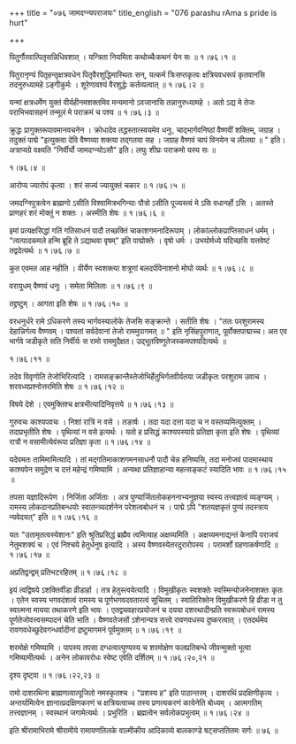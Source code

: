 +++
title = "०७६ जामदग्न्यपराजयः"
title_english = "076 parashu rAma s pride is hurt"

+++


पितुर्गौरवात्पितृसन्निधिवशात् । यन्त्रिता नियमिता कथोच्चैःकथनं येन सः  ॥ 
१।७६।१  ॥   

  

पितुरानृण्यं पितृहन्तृक्षत्रवधेन पितृवैरशुद्धिमास्थितः सन्, यत्कर्म
त्रिःसप्तकृत्वः क्षत्रियवधरूपं कृतवानसि तदनुरुध्यामहे ऽङ्गीकुर्मः ।
शूरेणावश्यं वैरशुद्धेः कर्तव्यत्वात्  ॥  १।७६।२  ॥   

  

यन्मां क्षत्रधर्मेण युक्तं वीर्यहीनमशक्तमिव मन्यमानो ऽवजानासि
तन्नानुरुध्यामहे । अतो ऽद्य मे तेजः पराभिभवासहनं तन्मूलं मे पराक्रमं च
पश्य  ॥  १।७६।३  ॥   

  

क्रुद्धः प्रागुक्तरूपावमानवचनेन । क्रोधादेव तद्धस्तात्स्वयमेव धनुः,
चाद्भार्गवनिष्ठां वैष्णवीं शक्तिम्, जग्राह । तदुक्तं पाद्मे "इत्युक्त्वा
देवि वैष्णव्या शक्त्या तद्गतया सह । जग्राह वैष्णवं चापं विनयेन च लीलया
 ॥ " इति। अत्राप्यग्रे वक्ष्यति "निर्वीर्यो जामदग्न्योऽसौ" इति। लघुः
शीघ्रः पराक्रमो यस्य सः  ॥   

१।७६।४  ॥   

आरोप्य ज्यारोपं कृत्वा । शरं सज्यं ज्यायुक्तं चकार  ॥  १।७६।५  ॥   

  

जमदग्निपुत्रत्वेन ब्राह्मणो ऽसीति विश्वामित्रभगिन्याः पौत्रो ऽसीति
पूज्यस्त्वं मे ऽसि वधानर्हो ऽसि । अतस्ते प्राणहरं शरं मोक्तुं न शक्तः ।
अस्मीति शेषः  ॥  १।७६।६  ॥   

  

इमां प्रत्यक्षसिद्धां गतिं गतिसाधनं पादौ तच्छक्तिं चाकाशगमनादिरूपाम् ।
लोकांल्लोकप्राप्तिसाधनं धर्मम् । "त्वत्पादकमले हन्मि ब्रूहि ते ऽद्याथवा
वृषम्" इति पाद्मोक्तेः । वृषो धर्मः । उभयोर्मध्ये यदिच्छसि यत्तवेष्टं
तद्वदेत्यर्थः  ॥  १।७६।७  ॥   

  

कुत एवमत आह नहीति । वीर्येण स्वशक्त्या शत्रूणां बलदर्पविनाशनो मोघो
व्यर्थः  ॥  १।७६।८  ॥   

  

वरायुधम् वैष्णवं धनुः । समेता मिलिताः  ॥  १।७६।९  ॥   

  

तद्द्रष्टुम् । आगता इति शेषः  ॥  १।७६।१०  ॥   

  

वरधनुर्धरे रामे ऽधिकरणे तस्य भार्गवस्यालोके तेजसि सङ्क्रान्ते । सतीति
शेषः । "ततः परशुरामस्य देहान्निर्गत्य वैष्णवम् । पश्यतां सर्वदेवानां
तेजो राममुपागमत्  ॥ " इति नृसिंहपुराणात्, पूर्वोक्तपाद्माच्च। अत एव
भार्गवे जडीकृते सति निर्वीर्यः स रामो राममुदैक्षत।
उद्भूतविष्णुतेजस्कमपश्यदित्यर्थः  ॥   

१।७६।११  ॥   

तदेव विवृणोति तेजोभिरित्यादि ।
रामसङ्क्रान्तैस्तेजोभिर्हेतुभिर्गतवीर्यतया जडीकृतः परशुराम उवाच ।
शरवध्यप्रश्नोत्तरमिति शेषः  ॥  १।७६।१२  ॥   

  

विषये देशे । एवमुक्तिश्च क्षत्रभीत्यादिनिवृत्तये  ॥  १।७६।१३  ॥   

  

गुरुवचः काश्यपवचः । निशां रात्रिं न वसे । तङार्षः । तदा यदा दत्ता यदा च
न वस्तव्यमित्युक्तम् । तदाप्रभृतीति शेषः । पृथिव्यां न वसे इत्यर्थः ।
यतो ह प्रसिद्धं काश्यपस्याग्रे प्रतिज्ञा कृता इति शेषः । पृथिव्यां
रात्रौ न वसामीत्येवंरूपा प्रतिज्ञा कृता  ॥  १।७६।१४  ॥   

  

यदेवमतः तामिमामित्यादि । तां मद्गतिमाकाशगमनसाधनौ पादौ चेन्न हनिष्यसि,
तदा मनोजवं पादमास्थाय काश्यपेन समुद्रेण च दत्तं महेन्द्रं गमिष्यामि ।
अन्यथा प्रतिज्ञाहान्या महत्सङ्कटं स्यादिति भावः  ॥  १।७६।१५  ॥   

  

तपसा यज्ञादिरूपेण । निर्जिता अर्जिताः । अत्र
पुण्यार्जितलोकहननाभ्यनुज्ञया स्वस्य तत्त्वज्ञत्वं व्यङ्ग्यम् । रामस्य
लोकदानप्रतिबन्धयोः स्वातन्त्र्यदर्शनेन परेशत्वबोधनं च । पाद्मे ऽपि
"शतयज्ञकृतं पुण्यं तदस्त्राय न्यवेदयत्" इति  ॥  १।७६।१६  ॥   

  

यतः "उतामृतत्वस्येशानः" इति श्रुतिप्रसिद्धं ब्रह्मैव त्वमित्याह
अक्षय्यमिति । अक्षय्यमनाद्यन्तं केनापि पराजयं नेतुमशक्यं च । एवं निश्चये
हेतुर्धनुष इत्यादि । अस्य वैष्णवस्येतरदुरारोपस्य । परामर्शो
ग्रहणाकर्षणादि  ॥  १।७६।१७  ॥   

  

अप्रतिद्वन्द्वम् प्रतिभटरहितम्  ॥  १।७६।१८  ॥   

  

इयं त्वद्विषये ऽशक्तिर्वीडा व्रीडार्हा । तत्र हेतुस्त्वयेत्यादि ।
विमुखीकृतः स्वशक्तेः स्वस्मिन्योजनेनाशक्तः कृतः । एतेन स्वस्य भगवदंशत्वं
रामस्य च पूर्णभगवदवतारत्वं सूचितम् । स्वातिरिक्तेन विमुखीकरणे हि व्रीडा
न तु स्वात्मना मायया तथाकरणे इति भावः । एतद्व्यवहारप्रयोजनं च दयया
दशरथादीन्प्रति स्वरूपबोधनं रामस्य पूर्णतेजोवत्त्वसम्पादनं चेति भाति ।
वैष्णवतेजसों ऽशेनान्यत्र सत्त्वे रावणवधस्य दुष्करत्वात् । एतदर्थमेव
रावणवधेच्छुदेवगन्धर्वादीनां द्रष्टुमागमनं पूर्वमुक्तम्  ॥  १।७६।१९  ॥   

  

शरमोक्षे गमिष्यामि । पापस्य तपसा दग्धत्वात्पुण्यस्य च शरमोक्षेण
फलप्रतिबन्धे जीवन्मुक्तो भूत्वा गमिष्यामीत्यर्थः । अनेन लोकावरोधः
स्वेष्ट एवेति दर्शितम्  ॥  १।७६।२०,२१  ॥   

  

दृश्य दृष्ट्वा  ॥  १।७६।२२,२३  ॥   

  

रामो दाशरथिना ब्राह्मणत्वात्पूजितो नमस्कृतश्च । "प्रशस्य ह" इति
पाठान्तरम् । दाशरथिं प्रदक्षिणीकृत्य । अन्तर्यामित्वेन
ज्ञानात्प्रदक्षिणकरणं च क्षत्रियत्वाच्च तस्य प्रणत्यकरणं कायेनेति
बोध्यम् । आत्मगतिम् तत्त्वज्ञानम् । स्वस्थानं जगामेत्यर्थः । प्रभुरिति ।
ब्रह्मत्वेन सर्वलोकप्रभुत्वम्  ॥  १।७६।२४  ॥   

  

इति श्रीरामाभिरामे श्रीरामीये रामायणतिलके वाल्मीकीय आदिकाव्ये बालकाण्डे
षट्सप्ततितमः सर्गः  ॥  ७६  ॥   

  


